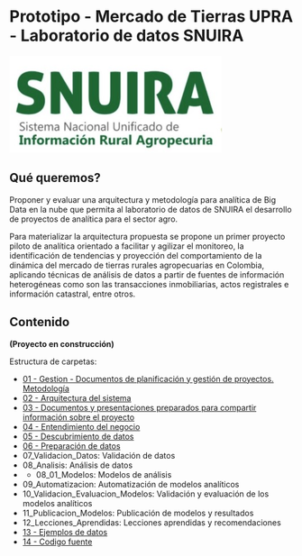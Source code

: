  # Prototipo - Mercado de Tierras UPRA - Laboratorio de datos SNUIRA


![SNUIRA](snuira.jpg "SNUIRA")

## Qué queremos?

Proponer y evaluar una arquitectura y metodología para analítica de Big Data en la nube que permita al laboratorio de datos de SNUIRA el desarrollo de proyectos de analítica para el sector agro.

Para materializar la arquitectura propuesta se propone un primer proyecto piloto de analítica orientado a facilitar y agilizar el monitoreo, la identificación de tendencias y proyección del comportamiento de la dinámica del mercado de tierras rurales agropecuarias en Colombia, aplicando técnicas de análisis de datos a partir de fuentes de información heterogéneas como son las transacciones inmobiliarias, actos registrales e información catastral, entre otros.


##  Contenido

__(Proyecto en construcción)__

 Estructura de carpetas:

* [01 - Gestion - Documentos de planificación y gestión de proyectos. Metodología](01_Gestion)
* [02 - Arquitectura del sistema](02_Arquitectura)
* [03 - Documentos y presentaciones preparados para compartir información sobre el proyecto](03_Presentaciones)
* [04 - Entendimiento del negocio](04_Entendimiento_Negocio)
* [05 - Descubrimiento de datos](05_Descubrimiento_Datos)
* [06 - Preparación de datos](06_Preparacion_Datos)
* 07_Validacion_Datos: Validación de datos
* 08_Analisis: Análisis de datos
*  * 08_01_Modelos: Modelos de análisis
* 09_Automatizacion: Automatización de modelos analíticos
* 10_Validacion_Evaluacion_Modelos: Validación y evaluación de los modelos analíticos
* 11_Publicacion_Modelos: Publicación de modelos y resultados
* 12_Lecciones_Aprendidas: Lecciones aprendidas y recomendaciones
* [13 - Ejemplos de datos](13_Datos)
* [14 - Codigo fuente](14_Codigo_Fuente)






